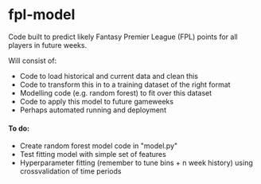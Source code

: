 # fpl-model

Code built to predict likely Fantasy Premier League (FPL) points for 
all players in future weeks.

Will consist of:
- Code to load historical and current data and clean this
- Code to transform this in to a training dataset of the right format
- Modelling code (e.g. random forest) to fit over this dataset
- Code to apply this model to future gameweeks
- Perhaps automated running and deployment

#### To do:
- Create random forest model code in "model.py"
- Test fitting model with simple set of features
- Hyperparameter fitting (remember to tune bins + n week history) using crossvalidation of time periods
